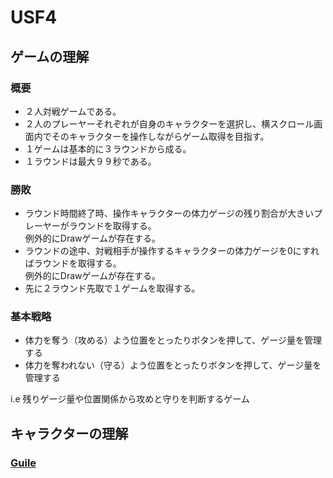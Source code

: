 # USF4

## ゲームの理解

### 概要
- ２人対戦ゲームである。
- ２人のプレーヤーそれぞれが自身のキャラクターを選択し、横スクロール画面内でそのキャラクターを操作しながらゲーム取得を目指す。
- １ゲームは基本的に３ラウンドから成る。
- １ラウンドは最大９９秒である。

### 勝敗
- ラウンド時間終了時、操作キャラクターの体力ゲージの残り割合が大きいプレーヤーがラウンドを取得する。<br>例外的にDrawゲームが存在する。
- ラウンドの途中、対戦相手が操作するキャラクターの体力ゲージを0にすればラウンドを取得する。<br>例外的にDrawゲームが存在する。
- 先に２ラウンド先取で１ゲームを取得する。

### 基本戦略
- 体力を奪う（攻める）よう位置をとったりボタンを押して、ゲージ量を管理する
- 体力を奪われない（守る）よう位置をとったりボタンを押して、ゲージ量を管理する


i.e 残りゲージ量や位置関係から攻めと守りを判断するゲーム

## キャラクターの理解

### [Guile](http://localhost:4567/guile)